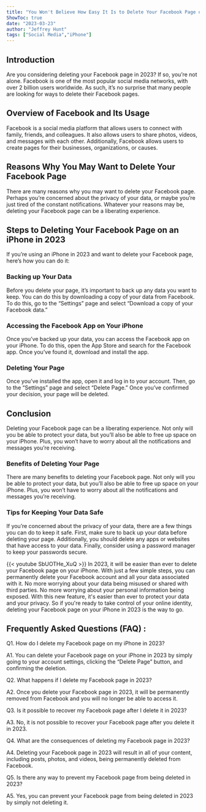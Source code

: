 ```yaml
---
title: "You Won't Believe How Easy It Is to Delete Your Facebook Page on Your iPhone in 2023!"
ShowToc: true 
date: "2023-03-23"
author: "Jeffrey Hunt" 
tags: ["Social Media","iPhone"]
---
```

## Introduction

Are you considering deleting your Facebook page in 2023? If so, you’re not alone. Facebook is one of the most popular social media networks, with over 2 billion users worldwide. As such, it’s no surprise that many people are looking for ways to delete their Facebook pages. 

## Overview of Facebook and Its Usage

Facebook is a social media platform that allows users to connect with family, friends, and colleagues. It also allows users to share photos, videos, and messages with each other. Additionally, Facebook allows users to create pages for their businesses, organizations, or causes. 

## Reasons Why You May Want to Delete Your Facebook Page

There are many reasons why you may want to delete your Facebook page. Perhaps you’re concerned about the privacy of your data, or maybe you’re just tired of the constant notifications. Whatever your reasons may be, deleting your Facebook page can be a liberating experience. 

## Steps to Deleting Your Facebook Page on an iPhone in 2023

If you’re using an iPhone in 2023 and want to delete your Facebook page, here’s how you can do it: 

### Backing up Your Data 

Before you delete your page, it’s important to back up any data you want to keep. You can do this by downloading a copy of your data from Facebook. To do this, go to the “Settings” page and select “Download a copy of your Facebook data.” 

### Accessing the Facebook App on Your iPhone

Once you’ve backed up your data, you can access the Facebook app on your iPhone. To do this, open the App Store and search for the Facebook app. Once you’ve found it, download and install the app. 

### Deleting Your Page

Once you’ve installed the app, open it and log in to your account. Then, go to the “Settings” page and select “Delete Page.” Once you’ve confirmed your decision, your page will be deleted. 

## Conclusion

Deleting your Facebook page can be a liberating experience. Not only will you be able to protect your data, but you’ll also be able to free up space on your iPhone. Plus, you won’t have to worry about all the notifications and messages you’re receiving. 

### Benefits of Deleting Your Page

There are many benefits to deleting your Facebook page. Not only will you be able to protect your data, but you’ll also be able to free up space on your iPhone. Plus, you won’t have to worry about all the notifications and messages you’re receiving. 

### Tips for Keeping Your Data Safe

If you’re concerned about the privacy of your data, there are a few things you can do to keep it safe. First, make sure to back up your data before deleting your page. Additionally, you should delete any apps or websites that have access to your data. Finally, consider using a password manager to keep your passwords secure.

{{< youtube SbUOTHe_XuQ >}} 
In 2023, it will be easier than ever to delete your Facebook page on your iPhone. With just a few simple steps, you can permanently delete your Facebook account and all your data associated with it. No more worrying about your data being misused or shared with third parties. No more worrying about your personal information being exposed. With this new feature, it's easier than ever to protect your data and your privacy. So if you're ready to take control of your online identity, deleting your Facebook page on your iPhone in 2023 is the way to go.

## Frequently Asked Questions (FAQ) :
Q1. How do I delete my Facebook page on my iPhone in 2023?

A1. You can delete your Facebook page on your iPhone in 2023 by simply going to your account settings, clicking the “Delete Page” button, and confirming the deletion.

Q2. What happens if I delete my Facebook page in 2023?

A2. Once you delete your Facebook page in 2023, it will be permanently removed from Facebook and you will no longer be able to access it.

Q3. Is it possible to recover my Facebook page after I delete it in 2023?

A3. No, it is not possible to recover your Facebook page after you delete it in 2023.

Q4. What are the consequences of deleting my Facebook page in 2023?

A4. Deleting your Facebook page in 2023 will result in all of your content, including posts, photos, and videos, being permanently deleted from Facebook.

Q5. Is there any way to prevent my Facebook page from being deleted in 2023?

A5. Yes, you can prevent your Facebook page from being deleted in 2023 by simply not deleting it.


